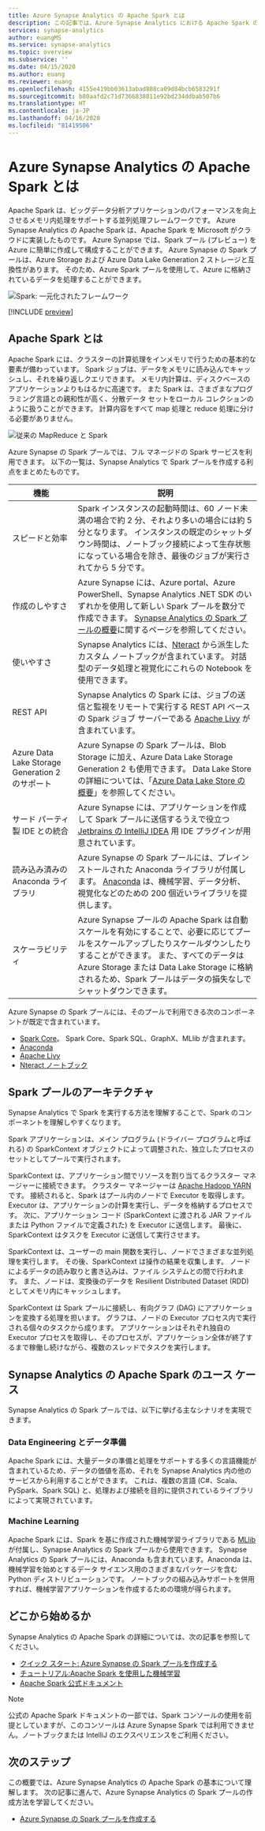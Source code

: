 ```yaml
---
title: Azure Synapse Analytics の Apache Spark とは
description: この記事では、Azure Synapse Analytics における Apache Spark の概要と、Spark を使用できるさまざまなシナリオについて説明します。
services: synapse-analytics
author: euangMS
ms.service: synapse-analytics
ms.topic: overview
ms.subservice: ''
ms.date: 04/15/2020
ms.author: euang
ms.reviewer: euang
ms.openlocfilehash: 4155e419bb03613abad808ca09d84bcb6583291f
ms.sourcegitcommit: b80aafd2c71d7366838811e92bd234ddbab507b6
ms.translationtype: HT
ms.contentlocale: ja-JP
ms.lasthandoff: 04/16/2020
ms.locfileid: "81419506"
---
```

# <a name="what-is-apache-spark-in-azure-synapse-analytics"></a>Azure Synapse Analytics の Apache Spark とは

Apache Spark は、ビッグデータ分析アプリケーションのパフォーマンスを向上させるメモリ内処理をサポートする並列処理フレームワークです。 Azure Synapse Analytics の Apache Spark は、Apache Spark を Microsoft がクラウドに実装したものです。 Azure Synapse では、Spark プール (プレビュー) を Azure に簡単に作成して構成することができます。 Azure Synapse の Spark プールは、Azure Storage および Azure Data Lake Generation 2 ストレージと互換性があります。 そのため、Azure Spark プールを使用して、Azure に格納されているデータを処理することができます。

![Spark: 一元化されたフレームワーク](./media/apache-spark-overview/spark-overview.png)

[!INCLUDE [preview](../includes/note-preview.md)]

## <a name="what-is-apache-spark"></a>Apache Spark とは

Apache Spark には、クラスターの計算処理をインメモリで行うための基本的な要素が備わっています。 Spark ジョブは、データをメモリに読み込んでキャッシュし、それを繰り返しクエリできます。 メモリ内計算は、ディスクベースのアプリケーションよりもはるかに高速です。 また Spark は、さまざまなプログラミング言語との親和性が高く、分散データ セットをローカル コレクションのように扱うことができます。 計算内容をすべて map 処理と reduce 処理に分ける必要がありません。

![従来の MapReduce と Spark](./media/apache-spark-overview/map-reduce-vs-spark.png)

Azure Synapse の Spark プールでは、フル マネージドの Spark サービスを利用できます。 以下の一覧は、Synapse Analytics で Spark プールを作成する利点をまとめたものです。

| 機能 | 説明 |
| --- | --- |
| スピードと効率 |Spark インスタンスの起動時間は、60 ノード未満の場合で約 2 分、それより多いの場合には約 5 分となります。 インスタンスの既定のシャットダウン時間は、ノートブック接続によって生存状態になっている場合を除き、最後のジョブが実行されてから 5 分です。 |
| 作成のしやすさ |Azure Synapse には、Azure portal、Azure PowerShell、Synapse Analytics .NET SDK のいずれかを使用して新しい Spark プールを数分で作成できます。 [Synapse Analytics の Spark プールの概要](apache-spark-notebook-create-spark-use-sql.md)に関するページを参照してください。 |
| 使いやすさ |Synapse Analytics には、[Nteract](https://nteract.io/) から派生したカスタム ノートブックが含まれています。 対話型のデータ処理と視覚化にこれらの Notebook を使用できます。|
| REST API |Synapse Analytics の Spark には、ジョブの送信と監視をリモートで実行する REST API ベースの Spark ジョブ サーバーである [Apache Livy](https://github.com/cloudera/hue/tree/master/apps/spark/java#welcome-to-livy-the-rest-spark-server) が含まれています。 |
| Azure Data Lake Storage Generation 2 のサポート| Azure Synapse の Spark プールは、Blob Storage に加え、Azure Data Lake Storage Generation 2 も使用できます。 Data Lake Store の詳細については、「[Azure Data Lake Store の概要](../../data-lake-store/data-lake-store-overview.md)」を参照してください。 |
| サード パーティ製 IDE との統合 | Azure Synapse には、アプリケーションを作成して Spark プールに送信するうえで役立つ [Jetbrains の IntelliJ IDEA](https://www.jetbrains.com/idea/) 用 IDE プラグインが用意されています。 |
| 読み込み済みの Anaconda ライブラリ |Azure Synapse の Spark プールには、プレインストールされた Anaconda ライブラリが付属します。 [Anaconda](https://docs.continuum.io/anaconda/) は、機械学習、データ分析、視覚化などのための 200 個近いライブラリを提供します。 |
| スケーラビリティ | Azure Synapse プールの Apache Spark は自動スケールを有効にすることで、必要に応じてプールをスケールアップしたりスケールダウンしたりすることができます。 また、すべてのデータは Azure Storage または Data Lake Storage に格納されるため、Spark プールはデータの損失なしでシャットダウンできます。 |

Azure Synapse の Spark プールには、そのプールで利用できる次のコンポーネントが既定で含まれています。

- [Spark Core](https://spark.apache.org/docs/latest/)。 Spark Core、Spark SQL、GraphX、MLlib が含まれます。
- [Anaconda](https://docs.continuum.io/anaconda/)
- [Apache Livy](https://github.com/cloudera/hue/tree/master/apps/spark/java#welcome-to-livy-the-rest-spark-server)
- [Nteract ノートブック](https://nteract.io/)

## <a name="spark-pool-architecture"></a>Spark プールのアーキテクチャ

Synapse Analytics で Spark を実行する方法を理解することで、Spark のコンポーネントを理解しやすくなります。

Spark アプリケーションは、メイン プログラム (ドライバー プログラムと呼ばれる) の SparkContext オブジェクトによって調整された、独立したプロセスのセットとしてプールで実行されます。

SparkContext は、アプリケーション間でリソースを割り当てるクラスター マネージャーに接続できます。 クラスター マネージャーは [Apache Hadoop YARN](https://hadoop.apache.org/docs/current/hadoop-yarn/hadoop-yarn-site/YARN.html) です。 接続されると、Spark はプール内のノードで Executor を取得します。Executor は、アプリケーションの計算を実行し、データを格納するプロセスです。 次に、アプリケーション コード (SparkContext に渡される JAR ファイルまたは Python ファイルで定義された) を Executor に送信します。 最後に、SparkContext はタスクを Executor に送信して実行させます。

SparkContext は、ユーザーの main 関数を実行し、ノードでさまざまな並列処理を実行します。 その後、SparkContext は操作の結果を収集します。 ノードによるデータの読み取りと書き込みは、ファイル システムとの間で行われます。 また、ノードは、変換後のデータを Resilient Distributed Dataset (RDD) としてメモリ内にキャッシュします。

SparkContext は Spark プールに接続し、有向グラフ (DAG) にアプリケーションを変換する処理を担います。 グラフは、ノードの Executor プロセス内で実行される個々のタスクから成ります。 アプリケーションはそれぞれ独自の Executor プロセスを取得し、そのプロセスが、アプリケーション全体が終了するまで稼働し続けながら、複数のスレッドでタスクを実行します。

## <a name="apache-spark-in-synapse-analytics-use-cases"></a>Synapse Analytics の Apache Spark のユース ケース

Synapse Analytics の Spark プールでは、以下に挙げる主なシナリオを実現できます。

### <a name="data-engineeringdata-preparation"></a>Data Engineering とデータ準備

Apache Spark には、大量データの準備と処理をサポートする多くの言語機能が含まれているため、データの価値を高め、それを Synapse Analytics 内の他のサービスから利用することができます。 これは、複数の言語 (C#、Scala、PySpark、Spark SQL) と、処理および接続を目的に提供されているライブラリによって実現されています。

### <a name="machine-learning"></a>Machine Learning

Apache Spark には、Spark を基に作成された機械学習ライブラリである [MLlib](https://spark.apache.org/mllib/) が付属し、Synapse Analytics の Spark プールから使用できます。 Synapse Analytics の Spark プールには、Anaconda も含まれています。Anaconda は、機械学習を始めとするデータ サイエンス用のさまざまなパッケージを含む Python ディストリビューションです。 ノートブックの組み込みサポートを併用すれば、機械学習アプリケーションを作成するための環境が得られます。

## <a name="where-do-i-start"></a>どこから始めるか

Synapse Analytics の Apache Spark の詳細については、次の記事を参照してください。

- [クイック スタート: Azure Synapse の Spark プールを作成する](./apache-spark-notebook-create-spark-use-sql.md)
- [チュートリアル:Apache Spark を使用した機械学習](./apache-spark-machine-learning-mllib-notebook.md)
- [Apache Spark 公式ドキュメント](https://spark.apache.org/docs/latest/)

> [!NOTE]
> 公式の Apache Spark ドキュメントの一部では、Spark コンソールの使用を前提としていますが、このコンソールは Azure Synapse Spark では利用できません。ノートブックまたは IntelliJ のエクスペリエンスをご利用ください。

## <a name="next-steps"></a>次のステップ

この概要では、Azure Synapse Analytics の Apache Spark の基本について理解します。 次の記事に進んで、Azure Synapse Analytics の Spark プールの作成方法を学習してください。

- [Azure Synapse の Spark プールを作成する](./apache-spark-notebook-create-spark-use-sql.md)
